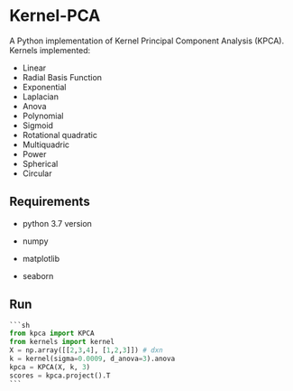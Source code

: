 # Kernel-PCA

A Python implementation of Kernel Principal Component Analysis (KPCA). Kernels implemented:

- Linear
- Radial Basis Function
- Exponential
- Laplacian
- Anova
- Polynomial
- Sigmoid
- Rotational quadratic
- Multiquadric
- Power
- Spherical
- Circular



## Requirements

- python 3.7 version

- numpy
- matplotlib
- seaborn

## Run

~~~python
```sh
from kpca import KPCA
from kernels import kernel
X = np.array([[2,3,4], [1,2,3]]) # dxn
k = kernel(sigma=0.0009, d_anova=3).anova
kpca = KPCA(X, k, 3)
scores = kpca.project().T
```
~~~

